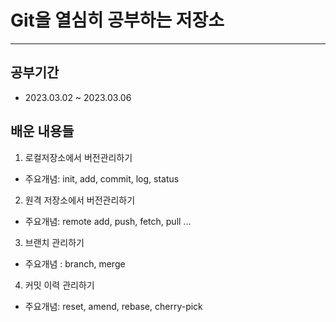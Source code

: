 # Git을 열심히 공부하는 저장소

---

## 공부기간
- 2023.03.02 ~ 2023.03.06

## 배운 내용들
1. 로컬저장소에서 버전관리하기
- 주요개념: init, add, commit, log, status
2. 원격 저장소에서 버전관리하기
- 주요개념: remote add, push, fetch, pull ...
3. 브랜치 관리하기
- 주요개념 : branch, merge
4. 커밋 이력 관리하기
- 주요개념: reset, amend, rebase, cherry-pick
